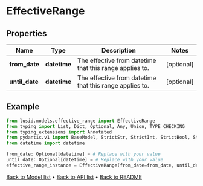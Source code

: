 # EffectiveRange

## Properties
Name | Type | Description | Notes
------------ | ------------- | ------------- | -------------
**from_date** | **datetime** | The effective from datetime that this range applies to. | [optional] 
**until_date** | **datetime** | The effective from datetime that this range applies to. | [optional] 
## Example

```python
from lusid.models.effective_range import EffectiveRange
from typing import List, Dict, Optional, Any, Union, TYPE_CHECKING
from typing_extensions import Annotated
from pydantic.v1 import BaseModel, StrictStr, StrictInt, StrictBool, StrictFloat, StrictBytes, Field, validator, ValidationError, conlist, constr
from datetime import datetime

from_date: Optional[datetime] = # Replace with your value
until_date: Optional[datetime] = # Replace with your value
effective_range_instance = EffectiveRange(from_date=from_date, until_date=until_date)

```

[Back to Model list](../README.md#documentation-for-models) &#8226; [Back to API list](../README.md#documentation-for-api-endpoints) &#8226; [Back to README](../README.md)

